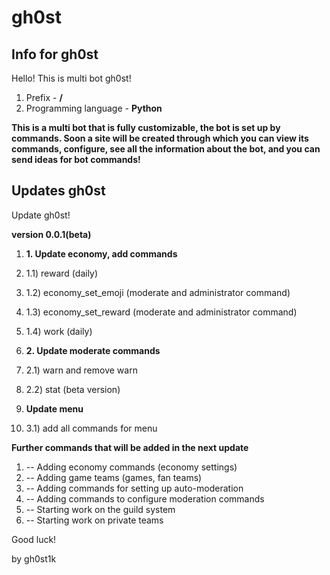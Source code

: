 # gh0st
## Info for gh0st
Hello!
This is multi bot gh0st!

1. Prefix - **/**
2. Programming language - **Python**

**This is a multi bot that is fully customizable, the bot is set up by commands. Soon a site will be created through which you can view its commands, configure, see all the information about the bot, and you can send ideas for bot commands!**

## Updates gh0st

Update gh0st!

**version 0.0.1(beta)**


1. **1. Update economy, add commands**
2.   1.1) reward (daily)
3.   1.2) economy_set_emoji (moderate and administrator command)
4.   1.3) economy_set_reward (moderate and administrator command)
5.   1.4) work (daily)
    
    
1. **2. Update moderate commands**
2.  2.1) warn and remove warn
3.  2.2) stat (beta version)


3. **Update menu**
4. 3.1) add all commands for menu

**Further commands that will be added in the next update**

   1. -- Adding economy commands (economy settings)
   2. -- Adding game teams (games, fan teams)
   3. -- Adding commands for setting up auto-moderation
   4. -- Adding commands to configure moderation commands
   5. -- Starting work on the guild system
   6. -- Starting work on private teams

Good luck!

by gh0st1k


